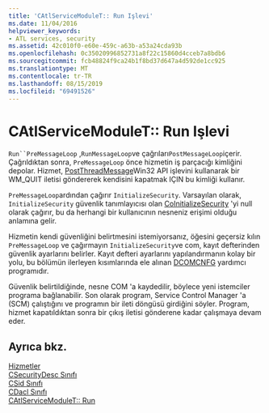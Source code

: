 ```yaml
---
title: 'CAtlServiceModuleT:: Run Işlevi'
ms.date: 11/04/2016
helpviewer_keywords:
- ATL services, security
ms.assetid: 42c010f0-e60e-459c-a63b-a53a24cda93b
ms.openlocfilehash: 0c35020996852731a8f22c15860d4cceb7a8bdb6
ms.sourcegitcommit: fcb48824f9ca24b1f8bd37d647a4d592de1cc925
ms.translationtype: MT
ms.contentlocale: tr-TR
ms.lasthandoff: 08/15/2019
ms.locfileid: "69491526"
---
```

# <a name="catlservicemoduletrun-function"></a>CAtlServiceModuleT:: Run Işlevi

`Run``PreMessageLoop` ,`RunMessageLoop`ve çağrıları`PostMessageLoop`içerir. Çağrıldıktan sonra, `PreMessageLoop` önce hizmetin iş parçacığı kimliğini depolar. Hizmet, [PostThreadMessage](/windows/win32/api/winuser/nf-winuser-postthreadmessagew)Win32 API işlevini kullanarak bir WM_QUIT iletisi göndererek kendisini kapatmak IÇIN bu kimliği kullanır.

`PreMessageLoop`ardından çağırır `InitializeSecurity`. Varsayılan olarak, `InitializeSecurity` güvenlik tanımlayıcısı olan [CoInitializeSecurity](/windows/win32/api/combaseapi/nf-combaseapi-coinitializesecurity) 'yi null olarak çağırır, bu da herhangi bir kullanıcının nesneniz erişimi olduğu anlamına gelir.

Hizmetin kendi güvenliğini belirtmesini istemiyorsanız, öğesini geçersiz kılın `PreMessageLoop` ve çağırmayın `InitializeSecurity`ve com, kayıt defterinden güvenlik ayarlarını belirler. Kayıt defteri ayarlarını yapılandırmanın kolay bir yolu, bu bölümün ilerleyen kısımlarında ele alınan [DCOMCNFG](../atl/dcomcnfg.md) yardımcı programıdır.

Güvenlik belirtildiğinde, nesne COM 'a kaydedilir, böylece yeni istemciler programa bağlanabilir. Son olarak program, Service Control Manager 'a (SCM) çalıştığını ve programın bir ileti döngüsü girdiğini söyler. Program, hizmet kapatıldıktan sonra bir çıkış iletisi gönderene kadar çalışmaya devam eder.

## <a name="see-also"></a>Ayrıca bkz.

[Hizmetler](../atl/atl-services.md)<br/>
[CSecurityDesc Sınıfı](../atl/reference/csecuritydesc-class.md)<br/>
[CSid Sınıfı](../atl/reference/csid-class.md)<br/>
[CDacl Sınıfı](../atl/reference/cdacl-class.md)<br/>
[CAtlServiceModuleT:: Run](../atl/reference/catlservicemodulet-class.md#run)

